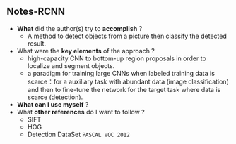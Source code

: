 

## Notes-RCNN

- **What** did the author(s) try to **accomplish** ?
  - A method to detect objects from a picture then classify the detected result.
- What were the **key elements** of the approach ?
  - high-capacity CNN to bottom-up region proposals in order to localize and segment objects.
  - a paradigm for training large CNNs when labeled training data is scarce：for a auxiliary task with abundant data (image classification) and then to fine-tune the network for the target task where data is scarce (detection).
- **What can I use myself** ?
- What **other references** do I want to follow ?
  - SIFT
  - HOG
  - Detection DataSet `PASCAL VOC 2012`

